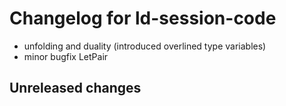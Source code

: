 # Changelog for ld-session-code

* unfolding and duality (introduced overlined type variables)
* minor bugfix LetPair

## Unreleased changes
